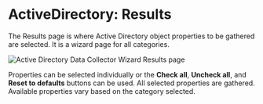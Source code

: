 # ActiveDirectory: Results

The Results page is where Active Directory object properties to be gathered are selected. It is a
wizard page for all categories.

![Active Directory Data Collector Wizard Results page](/img/product_docs/accessanalyzer/11.6/admin/datacollector/adinventory/results.webp)

Properties can be selected individually or the **Check all**, **Uncheck all**, and **Reset to
defaults** buttons can be used. All selected properties are gathered. Available properties vary
based on the category selected.
